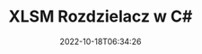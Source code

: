 ---
############################# Static ############################
layout: "auto-gen-merger"
date: 2022-10-18T06:34:26
draft: false
otherformats: one otp ott pdf pps ppsx ppt pptx rtf tex vdx vsdm vsdx vssm vssx vstm

############################# Head ############################
head_title: "Podziel XLSM na wiele plików w C#"
head_description: "Podziel pojedynczy plik XLSM na kilka plików w oparciu o numery stron, odstępy między stronami, strony parzyste lub nieparzyste za pomocą interfejsu API łączenia dokumentów."

############################# Header ############################
title: "XLSM Rozdzielacz w C#"
description: "Podziel XLSM z kilkoma linijkami kodu .NET."
bg_image: "https://cms.admin.containerize.com/templates/aspose/App_Themes/V3/images/bg/header1.png"
bg_overlay: false
button:
    enable: true
    icon: "fas fa-arrow-down"
    label: "Pobierz darmową wersję próbną"
    link: "https://downloads.groupdocs.com/merger/net"

############################# SubMenu ############################
submenu:
    enable: true

    left:
        img_alt: "GroupDocs.Merger for .NET"
        image: "https://cms.admin.containerize.com/templates/groupdocs/images/product-logos/90x90-noborder/groupdocs-merger-net.png"
        product: "GroupDocs.Merger"
        platform: ".NET"

    middle:
        button:

            # button loop
            - link: "https://apireference.groupdocs.com/merger/net"
              text: "Dokumentacja API"

            # button loop
            - link: "https://github.com/groupdocs-merger"
              text: "Przykłady kodu"

            # button loop
            - link: "https://products.groupdocs.app/merger/family"
              text: "Prezentacje na żywo"

            # button loop
            - link: "https://purchase.groupdocs.com/pricing/merger/net"
              text: "cennik"

    right:
        link_download: "https://downloads.groupdocs.com/merger"
        link_learn: "https://docs.groupdocs.com/merger/net"
        link_buy: "https://purchase.groupdocs.com"

############################# About ############################
about:
    enable: true
    title: "Informacje o interfejsie API GroupDocs.Merger for .NET"
    content: |
        Biblioteka [GroupDocs.Merger for .NET](/pl/merger/net/) oferuje proste rozwiązanie do bezpiecznego łączenia i dzielenia między szeroką gamą formatów dokumentów, w tym PDF, Microsoft Office (Word, Excel, PowerPoint, OneNote), OpenDocument, HTML, obrazy i wiele innych w aplikacjach .NET. Dodając zaledwie kilka linijek kodu, wykonaj kilka operacji na dokumentach, takich jak przenoszenie, usuwanie, obracanie, zamiana, wyodrębnianie lub zmiana orientacji stron w dokumentach. Interfejs API scalania dokumentów obsługuje również podgląd stron dokumentu w postaci obrazu w celu analizy struktury dokumentu, formatowania i treści na stronie.
        
        GroupDocs.Merger API to właściwy wybór dla rozwiązań korporacyjnych, które potrzebują funkcji dzielenia plików. Te interfejsy API są dobrze obsługiwane we wszystkich głównych systemach operacyjnych i platformach, w tym .NET Framework, .NET Standard, .NET Core, Mono.

############################# Steps ############################
steps:
    enable: true
    title_left: "Podziel strony plików XLSM w .NET"
    content_left: |
        [GroupDocs.Merger for .NET](/pl/merger/net/) ułatwia programistom C# podział pojedynczego pliku XLSM na wiele plików wynikowych poprzez zaimplementowanie kilka prostych kroków.
        
        * Zainicjuj **SplitOptions** formatem ścieżki plików wyjściowych.
        * Utwórz nową instancję **Scalanie** i przekaż ścieżkę dokumentu źródłowego jako parametr konstruktora.
        * Wywołaj **Split** i przekaż obiekt **SplitOptions**, aby zapisać wynikowe dokumenty.

    title_right: "wymagania systemowe"
    content_right: |
        Interfejsy API GroupDocs.Merger for .NET są obsługiwane na wszystkich głównych platformach i systemach operacyjnych. Przed wykonaniem poniższego kodu upewnij się, że masz zainstalowane w systemie następujące wymagania wstępne.

        * Systemy operacyjne: Microsoft Windows, Linux, MacOS
        * Środowiska programistyczne: Visual Studio, Xamarin, MonoDevelop
        * Ramy: .NET Framework, .NET Standard, .NET Core, Mono
        * Pobierz najnowszą wersję GroupDocs.Merger for .NET z [NuGet](https://www.nuget.org/packages/groupdocs.merger)
         
    code: |
     {{% merger/additional-styles %}}
     {{< merger/code-merger title="Jak podzielić pliki XLSM przy użyciu przykładowego kodu C#">}}

        ```csharp    
        // Podziel plik XLSM za pomocą GroupDocs.Merger API
        string filePath = "input.xlsm";
        string filePathOut = "output.xlsm";

        // Zainicjuj klasę SplitOptions z formatem ścieżki plików wyjściowych
        SplitOptions splitOptions = new SplitOptions(filePathOut, new int[] { 3, 6, 8 });

        // Utwórz wystąpienie połączenia z wejściowym dokumentem XLSM
        using (Merger merger = new Merger(filePath))
          {
            // Wywołaj metodę Split i przekaż obiekt SplitOptions, aby zapisać wynikowe dokumenty
            merger.Split(splitOptions);
          }
        ```
     {{< /merger/code-merger >}}

############################# Demos ############################
demos:
    enable: true
    title: "Prezentacje na żywo - Podziel plik XLSM online"
    content: |
       Podziel plik XLSM już teraz, odwiedzając stronę [GroupDocs.Merger Live Demos](https://products.groupdocs.app/splitter/xlsm).
       Demo na żywo ma następujące zalety.
        
############################# About Formats ############################
about_formats:
    enable: true

############################# More Formats ############################
more_formats:
    enable: true
    title: "Podziel plik na inne formaty"
    content: |
        .NET łączy i dzieli interfejs API dla formatów plików i obrazów. Podziel niektóre popularne formaty plików, jak podano poniżej.

############################# Back to top ###############################
back_to_top:
    enable: true
---